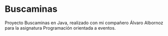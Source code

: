 # Buscaminas

Proyecto Buscaminas en Java, realizado con mi compañero Álvaro Albornoz para la asignatura Programación orientada a eventos.